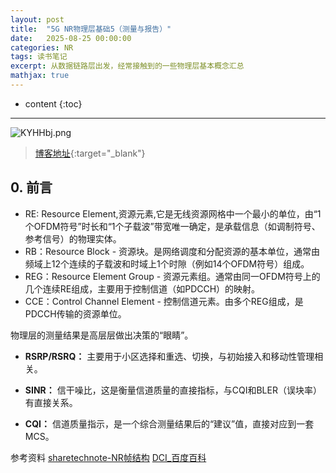 ```yaml
---
layout: post
title:  "5G NR物理层基础5（测量与报告）"
date:   2025-08-25 00:00:00
categories: NR
tags: 读书笔记
excerpt: 从数据链路层出发，经常接触到的一些物理层基本概念汇总
mathjax: true
---
```

* content
{:toc}
---

![KYHHbj.png](https://s2.ax1x.com/2019/10/23/KYHHbj.png)



> [博客地址](https://dufaxing.com){:target="_blank"}


## 0. 前言

- RE: Resource Element,资源元素,它是无线资源网格中一个最小的单位，由“1个OFDM符号”时长和“1个子载波”带宽唯一确定，是承载信息（如调制符号、参考信号）的物理实体。<br>
- RB：Resource Block - 资源块。是网络调度和分配资源的基本单位，通常由频域上12个连续的子载波和时域上1个时隙（例如14个OFDM符号）组成。<br>
- REG：Resource Element Group - 资源元素组。通常由同一OFDM符号上的几个连续RE组成，主要用于控制信道（如PDCCH）的映射。<br>
- CCE：Control Channel Element - 控制信道元素。由多个REG组成，是PDCCH传输的资源单位。<br>




物理层的测量结果是高层层做出决策的“眼睛”。

-   **RSRP/RSRQ：** 主要用于小区选择和重选、切换，与初始接入和移动性管理相关。
    
-   **SINR：** 信干噪比，这是衡量信道质量的直接指标，与CQI和BLER（误块率）有直接关系。
    
-   **CQI：** 信道质量指示，是一个综合测量结果后的“建议”值，直接对应到一套MCS。




参考资料
[sharetechnote-NR帧结构](https://www.sharetechnote.com/html/5G/5G_FrameStructure.html)
[DCI_百度百科](https://baike.baidu.com/item/DCI/5804273)
